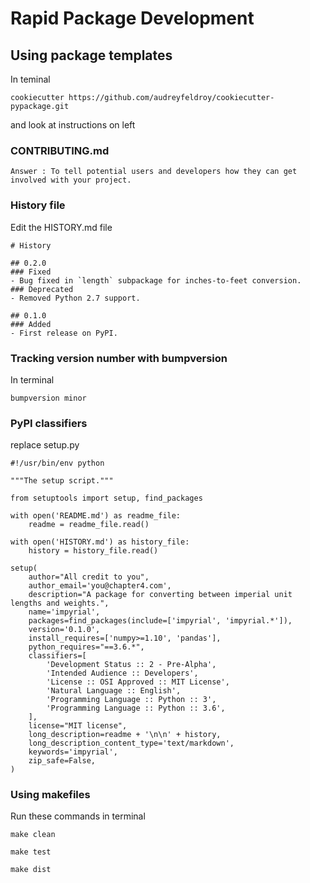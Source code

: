 ﻿

# Rapid Package Development

## Using package templates

In teminal
```
cookiecutter https://github.com/audreyfeldroy/cookiecutter-pypackage.git
```
and look at instructions on left

### CONTRIBUTING.md

```
Answer : To tell potential users and developers how they can get involved with your project.
```

### History file

Edit the HISTORY.md file
```
# History

## 0.2.0
### Fixed
- Bug fixed in `length` subpackage for inches-to-feet conversion.
### Deprecated
- Removed Python 2.7 support.

## 0.1.0
### Added
- First release on PyPI.

``` 

### Tracking version number with bumpversion

In terminal
```
bumpversion minor
```


### PyPI classifiers

replace setup.py
```
#!/usr/bin/env python

"""The setup script."""

from setuptools import setup, find_packages

with open('README.md') as readme_file:
    readme = readme_file.read()

with open('HISTORY.md') as history_file:
    history = history_file.read()

setup(
    author="All credit to you",
    author_email='you@chapter4.com',
    description="A package for converting between imperial unit lengths and weights.",
    name='impyrial',
    packages=find_packages(include=['impyrial', 'impyrial.*']),
    version='0.1.0',
    install_requires=['numpy>=1.10', 'pandas'],
    python_requires="==3.6.*",
    classifiers=[
        'Development Status :: 2 - Pre-Alpha',
        'Intended Audience :: Developers',
        'License :: OSI Approved :: MIT License',
        'Natural Language :: English',
        'Programming Language :: Python :: 3',
        'Programming Language :: Python :: 3.6',
    ],
    license="MIT license",
    long_description=readme + '\n\n' + history,
    long_description_content_type='text/markdown',
    keywords='impyrial',    
    zip_safe=False,
)

```

### Using makefiles

Run these commands in terminal
```
make clean
```
```
make test
```
```
make dist
```
